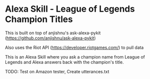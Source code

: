 # Alexa Skill - League of Legends Champion Titles

This is built on top of anjishnu's ask-alexa-pykit 
(https://github.com/anjishnu/ask-alexa-pykit)

Also uses the Riot API (https://developer.riotgames.com/) to pull data

This is an Alexa Skill where you ask a champion name from League of 
Legends and Alexa answers back with the champion's title.

TODO: Test on Amazon tester, Create utterances.txt
